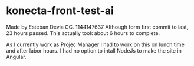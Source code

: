 # konecta-front-test-ai
Made by Esteban Devia CC. 1144147637
Although form first commit to last, 23 hours passed. This actually took about 6 hours to complete. 

As I currently work as Projec Manager I had to work on this on lunch time and after labor hours. I had no option to intall NodeJs to make the site in Angular.
